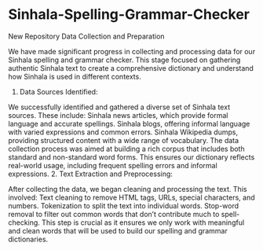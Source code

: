 # Sinhala-Spelling-Grammar-Checker
New Repository
Data Collection and Preparation

We have made significant progress in collecting and processing data for our Sinhala spelling and grammar checker. This stage focused on gathering authentic Sinhala text to create a comprehensive dictionary and understand how Sinhala is used in different contexts.

1. Data Sources Identified:

We successfully identified and gathered a diverse set of Sinhala text sources. These include:
Sinhala news articles, which provide formal language and accurate spellings.
Sinhala blogs, offering informal language with varied expressions and common errors.
Sinhala Wikipedia dumps, providing structured content with a wide range of vocabulary.
The data collection process was aimed at building a rich corpus that includes both standard and non-standard word forms. This ensures our dictionary reflects real-world usage, including frequent spelling errors and informal expressions.
2. Text Extraction and Preprocessing:

After collecting the data, we began cleaning and processing the text. This involved:
Text cleaning to remove HTML tags, URLs, special characters, and numbers.
Tokenization to split the text into individual words.
Stop-word removal to filter out common words that don’t contribute much to spell-checking.
This step is crucial as it ensures we only work with meaningful and clean words that will be used to build our spelling and grammar dictionaries.
